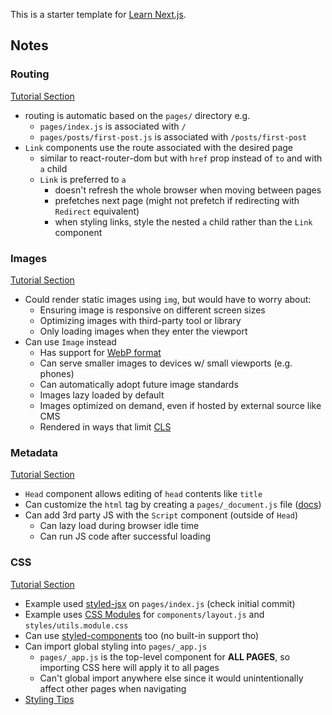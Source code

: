 This is a starter template for [Learn Next.js](https://nextjs.org/learn).

## Notes

### Routing
[Tutorial Section](https://nextjs.org/learn/basics/navigate-between-pages)
- routing is automatic based on the ``pages/`` directory e.g.
  - ``pages/index.js`` is associated with ``/``
  - ``pages/posts/first-post.js`` is associated with ``/posts/first-post``
- ``Link`` components use the route associated with the desired page
  - similar to react-router-dom but with ``href`` prop instead of ``to`` and with ``a`` child
  - ``Link`` is preferred to ``a``
    - doesn't refresh the whole browser when moving between pages
    - prefetches next page (might not prefetch if redirecting with ``Redirect`` equivalent)
    - when styling links, style the nested ``a`` child rather than the ``Link`` component

### Images
[Tutorial Section](https://nextjs.org/learn/basics/assets-metadata-css)
- Could render static images using ``img``, but would have to worry about:
  - Ensuring image is responsive on different screen sizes
  - Optimizing images with third-party tool or library
  - Only loading images when they enter the viewport
- Can use ``Image`` instead
  - Has support for [WebP format](https://developer.mozilla.org/en-US/docs/Web/Media/Formats/Image_types#webp)
  - Can serve smaller images to devices w/ small viewports (e.g. phones)
  - Can automatically adopt future image standards
  - Images lazy loaded by default
  - Images optimized on demand, even if hosted by external source like CMS
  - Rendered in ways that limit [CLS](https://web.dev/cls/)

### Metadata
[Tutorial Section](https://nextjs.org/learn/basics/assets-metadata-css/metadata)
- ``Head`` component allows editing of ``head`` contents like ``title``
- Can customize the ``html`` tag by creating a ``pages/_document.js`` file ([docs](https://nextjs.org/docs/advanced-features/custom-document))
- Can add 3rd party JS with the ``Script`` component (outside of ``Head``)
  - Can lazy load during browser idle time
  - Can run JS code after successful loading

### CSS
[Tutorial Section](https://nextjs.org/learn/basics/assets-metadata-css/css-styling)
- Example used [styled-jsx](https://github.com/vercel/styled-jsx) on ``pages/index.js`` (check initial commit)
- Example uses [CSS Modules](https://nextjs.org/docs/basic-features/built-in-css-support#adding-component-level-css) for ``components/layout.js`` and ``styles/utils.module.css``
- Can use [styled-components](https://github.com/vercel/next.js/tree/canary/examples/with-styled-components) too (no built-in support tho)
- Can import global styling into ``pages/_app.js``
  - ``pages/_app.js`` is the top-level component for **ALL PAGES**, so importing CSS here will apply it to all pages
  - Can't global import anywhere else since it would unintentionally affect other pages when navigating
- [Styling Tips](https://nextjs.org/learn/basics/assets-metadata-css/styling-tips)